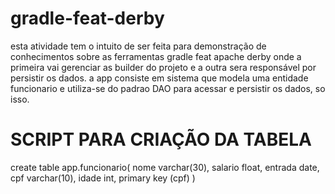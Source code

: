 # gradle-feat-derby

esta atividade tem o intuito de ser feita para demonstração de conhecimentos sobre as ferramentas gradle feat apache derby onde a primeira vai gerenciar as builder do projeto e a outra sera responsável por persistir os dados. a app consiste em sistema que modela uma entidade funcionario e utiliza-se do padrao DAO para acessar e persistir os dados, so isso.


# SCRIPT PARA CRIAÇÃO DA TABELA

create table app.funcionario(
nome varchar(30),
salario float,
entrada date,
cpf varchar(10),
idade int,
primary key (cpf)
)
